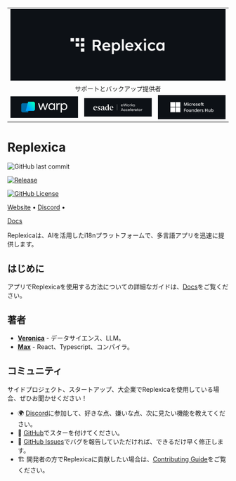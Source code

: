 <table width="100%">
    <tr>
        <td colspan="3">
            <a href="https://replexica.com">
                <img src="/content/banner.dark.png" width="100%" />
            </a>
        </td>
    </tr>
    <tr>
        <td colspan="3" align="center">
            サポートとバックアップ提供者
        </td>
    </tr>
    <tr>
        <td width="33%">
            <a target="_blank" href="https://www.warp.dev/?utm_source=github&utm_medium=referral&utm_campaign=replexica_20240626">
                <img src="/content/warp.dark.png" />
            </a>
        </td>
        <td width="33%">
            <a target="_blank" href="https://www.esade.edu/en/learning-innovation/rambla/eworks">
                <img src="/content/eworks.dark.png" />
            </a>
        </td>
        <td width="33%">
            <a target="_blank" href="https://foundershub.startups.microsoft.com">
                <img src="/content/ms-f-hub.dark.png" />
            </a>
        </td>
    </tr>
</table>


# Replexica





![GitHub last commit](https://img.shields.io/github/last-commit/replexica/replexica)




[![Release](https://github.com/replexica/replexica/actions/workflows/release.yml/badge.svg)](https://github.com/replexica/replexica/actions/workflows/release.yml)




[![GitHub License](https://img.shields.io/github/license/replexica/replexica)](https://github.com/replexica/replexica/blob/main/LICENSE.md)



[Website](https://replexica.com) •
[Discord](https://replexica.com/go/discord) •


[Docs](https://replexica.com/go/docs)



Replexicaは、AIを活用したi18nプラットフォームで、多言語アプリを迅速に提供します。



## はじめに



アプリでReplexicaを使用する方法についての詳細なガイドは、[Docs](https://replexica.com/go/docs)をご覧ください。



## 著者



* **[Veronica](https://github.com/vrcprl)** - データサイエンス、LLM。
* **[Max](https://github.com/maxprilutskiy)** - React、Typescript、コンパイラ。



## コミュニティ



サイドプロジェクト、スタートアップ、大企業でReplexicaを使用している場合、ぜひお聞かせください！

* 🌍 [Discord](https://discord.gg/GeK6AuSqzw)に参加して、好きな点、嫌いな点、次に見たい機能を教えてください。
* 🌟 [GitHub](https://github.com/replexica/replexica)でスターを付けてください。
* 🐞 [GitHub Issues](https://github.com/replexica/replexica/issues)でバグを報告していただければ、できるだけ早く修正します。
* 🏗️ 開発者の方でReplexicaに貢献したい場合は、[Contributing Guide](./CONTRIBUTING.md)をご覧ください。
